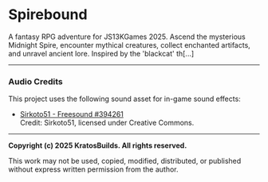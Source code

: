 # Spirebound
A fantasy RPG adventure for JS13KGames 2025. Ascend the mysterious Midnight Spire, encounter mythical creatures, collect enchanted artifacts, and unravel ancient lore. Inspired by the 'blackcat' th[...]  

---

### Audio Credits

This project uses the following sound asset for in-game sound effects:

- [Sirkoto51 - Freesound #394261](https://freesound.org/people/Sirkoto51/sounds/394261/)  
  Credit: Sirkoto51, licensed under Creative Commons.

---

**Copyright (c) 2025 KratosBuilds. All rights reserved.**

This work may not be used, copied, modified, distributed, or published without express written permission from the author.